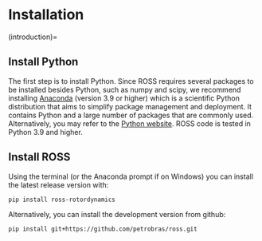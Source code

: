 # Installation

(introduction)=

## Install Python

The first step is to install Python. Since ROSS requires several packages to be installed besides Python, such as
numpy and scipy, we recommend installing [Anaconda](https://docs.anaconda.com/free/anaconda/index.html) (version 3.9 or higher) which is a
scientific Python distribution that aims to simplify package management and deployment. It contains Python and a large
number of packages that are commonly used.
Alternatively, you may refer to the [Python website](http://www.python.org/).
ROSS code is tested in Python 3.9 and higher.

## Install ROSS

Using the terminal (or the Anaconda prompt if on Windows) you can install the latest release version with:

```{code-block}
pip install ross-rotordynamics
```

Alternatively, you can install the development version from github:

```{code-block}
pip install git+https://github.com/petrobras/ross.git
```
